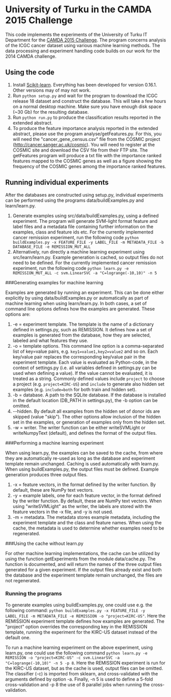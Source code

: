 University of Turku in the CAMDA 2015 Challenge
===============================================

This code implements the experiments of the University of Turku IT Department for the [CAMDA 2015 Challenge](http://camda2014.bioinf.jku.at). The program concerns analysis of the ICGC cancer dataset using various machine learning methods. The data processing and experiment handling code builds on our work for the 2014 CAMDA challenge.

Using the code
----------------------------------------
1. Install [Scikit-learn](http://scikit-learn.org/). Everything has been developed for version 0.16.1. Other versions may of may not work.
2. Run `python setup.py` and wait for the program to download the ICGC release 18 dataset and construct the database. This will take a few hours on a normal desktop machine. Make sure you have enough disk space (~30 Gb) for the resulting database.
3. Run `python run.py` to produce the classification results reported in the extended abstract.
4. To produce the feature importance analysis reported in the extended abstract, please use the program analyse/getFeatures.py. For this, you will need the "cancer_gene_census.csv" file from the COSMIC project (http://cancer.sanger.ac.uk/cosmic). You will need to register at the COSMIC site and download the CSV file from their FTP site. The getFeatures program will produce a txt file with the importance ranked features mapped to the COSMIC genes as well as a figure showing the frequency of the COSMIC genes among the importance ranked features.

Running individual experiments
------------------------------
After the databases are constructed using setup.py, individual experiments can be performed using the programs data/buildExamples.py and learn/learn.py.

1. Generate examples using src/data/buildExamples.py, using a defined experiment. The program will generate SVM-light format feature and label files and a metadata file containing further information on the examples, class and feature ids etc. For the currently implemented cancer remission experiment, run the following code `python buildExamples.py -x FEATURE_FILE -y LABEL_FILE -m METADATA_FILE -b DATABASE_FILE -e REMISSION_MUT_ALL`
2. Alternatively, run directly a machine learning experiment using src/learn/learn.py. Example generation is cached, so output files do not need to be defined. For the currently implemented cancer remission experiment, run the following code `python learn.py -e REMISSION_MUT_ALL -c svm.LinearSVC -a "C=logrange(-10,10)" -n 5`


###Generating examples for machine learning

Examples are generated by running an experiment. This can be done either explicitly by using data/buildExamples.py or automatically as part of machine learning when using learn/learn.py. In both cases, a set of command line options defines how the examples are generated. These options are:

1. -e = experiment template. The template is the name of a dictionary defined in settings.py, such as REMISSION. It defines how a set of examples is generated from the database, how they are selected, labeled and what features they use.
2. -o = template options. This command line option is a comma-separated list of key=value pairs, e.g. `key1=value1,key2=value2` and so on. Each key/value pair replaces the corresponding key/value pair in the experiment template. Each value is evaluated as Python-code, in the context of settings.py (i.e. all variables defined in settings.py can be used when defining a value). If the value cannot be evaluated, it is treated as a string. Commonly defined values include `project` to choose a project (e.g. `project=KIRC-US`) and `include` to generate also hidden set examples (e.g. `include=both` for both train and hidden set).
3. -b = database. A path to the SQLite database. If the database is installed in the default location (DB_PATH in settings.py), the -b option can be omitted.
4. --hidden. By default all examples from the hidden set of donor ids are skipped (value "skip"). The other options allow inclusion of the hidden set in the examples, or generation of examples only from the hidden set.
5. -w = writer. The writer function can be either writeSVMLight or writeNumpyText (default), and defines the format of the output files.

###Performing a machine learning experiment

When using learn.py, the examples can be saved to the cache, from where they are automatically re-used as long as the database and experiment template remain unchanged. Caching is used automatically with learn.py. When using buildExamples.py, the output files must be defined. Example generation produces three output files.

1. -x = feature vectors, in the format defined by the writer function. By default, these are NumPy text vectors.
2. -y = example labels, one for each feature vector, in the format defined by the writer function. By default, these are NumPy text vectors. When using "writeSVMLight" as the writer, the labels are stored with the feature vectors in the -x file, and -y is not used.
3. -m = metadata. The metadata stores example metadata, including the experiment template and the class and feature names. When using the cache, the metadata is used to determine whether examples need to be regenerated.

###Using the cache without learn.py

For other machine learning implementations, the cache can be utilized by using the function getExperiments from the module data/cache.py. The function is documented, and will return the names of the three output files generated for a given experiment. If the output files already exist and both the database and the experiment template remain unchanged, the files are not regenerated.

### Running the programs

To generate examples using buildExamples.py, one could use e.g. the following command: `python buildExamples.py -x FEATURE_FILE -y LABEL_FILE -m METADATA_FILE -e REMISSION -o "project=KIRC-US"`. Here the REMISSION experiment template defines how examples are generated. The "project" option overrides the corresponding key in the REMISSION template, running the experiment for the KIRC-US dataset instead of the default one.

To run a machine learning experiment on the above experiment, using learn.py, one could use the following command `python learn.py -e REMISSION -o "project=KIRC-US" -c svm.LinearSVC -a "C=logrange(-10,10)" -n 5 -p 8`. Here the REMISSION experiment is run for the KIRC-US dataset, but as the cache is used, output files can be omitted. The classifier (-c) is imported from sklearn, and cross-validated with the arguments defined by option -a. Finally, -n 5 is used to define a 5-fold cross-validation and -p 8 the use of 8 parallel jobs when running the cross-validation.
